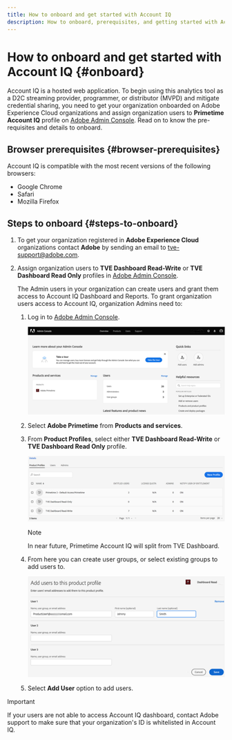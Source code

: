 ```yaml
---
title: How to onboard and get started with Account IQ
description: How to onboard, prerequisites, and getting started with Account IQ. 
---
```


# How to onboard and get started with Account IQ {#onboard}

Account IQ is a hosted web application. To begin using this analytics tool as a D2C streaming provider, programmer, or distributor (MVPD) and mitigate credential sharing, you need to get your organization onboarded on Adobe Experience Cloud organizations and assign organization users to **Primetime Account IQ** profile on [Adobe Admin Console](https://adminconsole.adobe.com/). Read on to know the pre-requisites and details to onboard.

## Browser prerequisites {#browser-prerequisites}

Account IQ is compatible with the most recent versions of the following browsers:

* Google Chrome
* Safari
* Mozilla Firefox

## Steps to onboard {#steps-to-onboard}

1. To get your organization registered in **Adobe Experience Cloud** organizations contact **Adobe** by sending an email to tve-support@adobe.com.

1. Assign organization users to **TVE Dashboard Read-Write** or **TVE Dashboard Read Only** profiles in [Adobe Admin Console](https://adminconsole.adobe.com/).

   The Admin users in your organization can create users and grant them access to Account IQ Dashboard and Reports. To grant organization users access to Account IQ, organization Admins need to:

    1. Log in to [Adobe Admin Console](https://adminconsole.adobe.com/).


        ![](assets/admin-console.png)

    1. Select **Adobe Primetime** from **Products and services**.

    1. From **Product Profiles**, select either **TVE Dashboard Read-Write** or **TVE Dashboard Read Only** profile.

       ![](assets/product-profiles.png)

       >[!NOTE]
       >
       >In near future, Primetime Account IQ will split from TVE Dashboard.

    1. From here you can create user groups, or select existing groups to add users to.

       ![](assets/add-users-2profile.png)

    1. Select **Add User** option to add users.

>[!IMPORTANT]
>
>If your users are not able to access Account IQ dashboard, contact Adobe support to make sure that your organization's ID is whitelisted in Account IQ.


